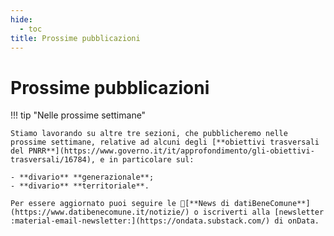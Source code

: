 ```yaml
---
hide:
  - toc
title: Prossime pubblicazioni
---
```


# Prossime pubblicazioni

!!! tip "Nelle prossime settimane"

    Stiamo lavorando su altre tre sezioni, che pubblicheremo nelle prossime settimane, relative ad alcuni degli [**obiettivi trasversali del PNRR**](https://www.governo.it/it/approfondimento/gli-obiettivi-trasversali/16784), e in particolare sul:

    - **divario** **generazionale**;
    - **divario** **territoriale**.

    Per essere aggiornato puoi seguire le 📣[**News di datiBeneComune**](https://www.datibenecomune.it/notizie/) o iscriverti alla [newsletter :material-email-newsletter:](https://ondata.substack.com/) di onData.
